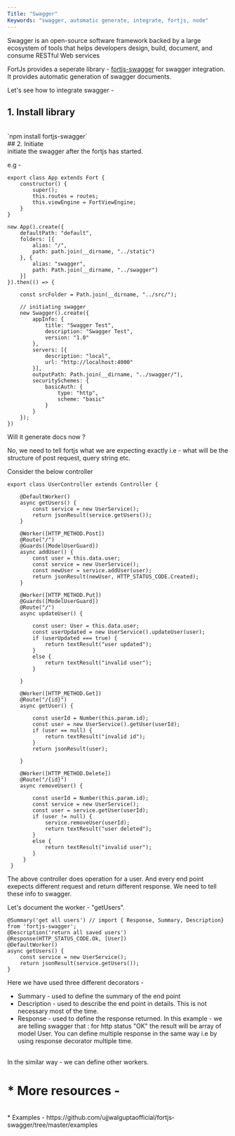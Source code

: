 ```yaml
---
Title: "Swagger"
Keywords: "swagger, automatic generate, integrate, fortjs, node"
---
```


Swagger is an open-source software framework backed by a large ecosystem of tools that helps developers design, build, document, and consume RESTful Web services

FortJs provides a seperate library - [fortjs-swagger](https://github.com/ujjwalguptaofficial/fortjs-swagger) for swagger integration. It provides automatic generation of swagger documents.

Let's see how to integrate swagger - 

##  1. Install library

<br>
`npm install fortjs-swagger`

<br>
## 2. Initiate

<br>
initiate the swagger after the fortjs has started.

e.g -

```
export class App extends Fort {
    constructor() {
        super();
        this.routes = routes;
        this.viewEngine = FortViewEngine;
    }
}

new App().create({
    defaultPath: "default",
    folders: [{
        alias: "/",
        path: path.join(__dirname, "../static")
    }, {
        alias: "swagger",
        path: Path.join(__dirname, "../swagger")
    }]
}).then(() => {

    const srcFolder = Path.join(__dirname, "../src/");
    
    // initiating swagger 
    new Swagger().create({
        appInfo: {
            title: "Swagger Test",
            description: "Swagger Test",
            version: "1.0"
        },
        servers: [{
            description: "local",
            url: "http://localhost:4000"
        }],
        outputPath: Path.join(__dirname, "../swagger/"),
        securitySchemes: {
            basicAuth: {
                type: "http",
                scheme: "basic"
            }
        }
    });
})
```

Will it generate docs now ?

No, we need to tell fortjs what we are expecting exactly i.e - what will be the structure of post request, query string etc.

Consider the below controller

```
export class UserController extends Controller {

    @DefaultWorker()
    async getUsers() {
        const service = new UserService();
        return jsonResult(service.getUsers());
    }

    @Worker([HTTP_METHOD.Post])
    @Route("/")
    @Guards([ModelUserGuard])
    async addUser() {
        const user = this.data.user;
        const service = new UserService();
        const newUser = service.addUser(user);
        return jsonResult(newUser, HTTP_STATUS_CODE.Created);
    }

    @Worker([HTTP_METHOD.Put])
    @Guards([ModelUserGuard])
    @Route("/")
    async updateUser() {

        const user: User = this.data.user;
        const userUpdated = new UserService().updateUser(user);
        if (userUpdated === true) {
            return textResult("user updated");
        }
        else {
            return textResult("invalid user");
        }

    }

    @Worker([HTTP_METHOD.Get])
    @Route("/{id}")
    async getUser() {

        const userId = Number(this.param.id);
        const user = new UserService().getUser(userId);
        if (user == null) {
            return textResult("invalid id");
        }
        return jsonResult(user);

    }

    @Worker([HTTP_METHOD.Delete])
    @Route("/{id}")
    async removeUser() {

        const userId = Number(this.param.id);
        const service = new UserService();
        const user = service.getUser(userId);
        if (user != null) {
            service.removeUser(userId);
            return textResult("user deleted");
        }
        else {
            return textResult("invalid user");
        }
     }
 }
```

The above controller does operation for a user. And every end point exepects different request and return different response. We need to tell these info to swagger. 
 
Let's document the  worker - "getUsers". 

```
@Summary('get all users') // import { Response, Summary, Description} from 'fortjs-swagger';
@Description('return all saved users') 
@Response(HTTP_STATUS_CODE.Ok, [User])
@DefaultWorker()
async getUsers() {
    const service = new UserService();
    return jsonResult(service.getUsers());
}
```

Here we have used three different decorators -

* Summary - used to define the summary of the end point
* Description - used to describe the end point in details. This is not necessary most of the time.
* Response -  used to define the response returned. In this example - we are telling swagger that : for http status "OK" the result will be array of model User. You can define multiple response in the same way i.e by using response decorator multiple time.

<br>In the similar way - we can define other workers.

# * More resources - 
<br>
* Examples - https://github.com/ujjwalguptaofficial/fortjs-swagger/tree/master/examples
   